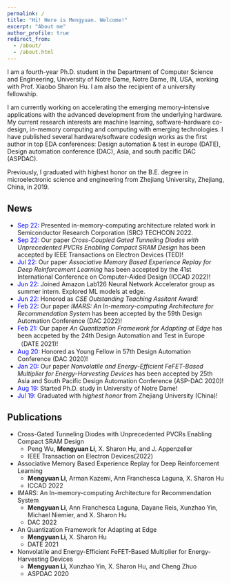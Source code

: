 ```yaml
---
permalink: /
title: "Hi! Here is Mengyuan. Welcome!"
excerpt: "About me"
author_profile: true
redirect_from: 
  - /about/
  - /about.html
---
```

I am a fourth-year Ph.D. student in the Department of Computer Science and Engineering, University of Notre Dame, Notre Dame, IN, USA, working with Prof. Xiaobo Sharon Hu. I am also the recipient of a university fellowship. 

I am currently working on accelerating the emerging memory-intensive applications with the advanced development from the underlying hardware. My current research interests are machine learning, software-hardware co-design, in-memory computing and computing with emerging technologies. I have published several hardware/software codesign works as the first author in top EDA conferences: Design automation & test in europe (DATE), Design automation conference (DAC), Asia, and south pacific DAC (ASPDAC). 

Previously, I graduated with highest honor on the B.E. degree in microelectronic science and engineering from Zhejiang University, Zhejiang, China, in 2019. 

## News
- <span style="color:blue">Sep 22:</span> Presented in-memory-computing architecture related work in Semiconductor Research Corporation (SRC) TECHCON 2022.
- <span style="color:blue">Sep 22:</span>  Our paper *Cross-Coupled Gated Tunneling Diodes with Unprecedented PVCRs Enabling Compact SRAM Design* has been accepted by IEEE Transactions on Electron Devices (TED)!
- <span style="color:blue">Jul 22:</span>   Our paper *Associative Memory Based Experience Replay for Deep Reinforcement Learning* has been accepted by the 41st International Conference on Computer-Aided Design (ICCAD 2022)!
- <span style="color:blue">Jun 22:</span> Joined Amazon Lab126 Neural Network Accelerator group as summer intern. Explored ML models at edge.
- <span style="color:blue">Jun 22:</span> Honored as *CSE Outstanding Teaching Assitant* Award! 
- <span style="color:blue">Feb 22:</span>  Our paper *IMARS: An In-memory-computing Architecture for Recommendation System* has been accepted by the 59th Design Automation Conference (DAC 2022)!
- <span style="color:blue">Feb 21:</span> Our paper *An Quantization Framework for Adapting at Edge* has been accpeted by the 24th Design Automation and Test in Europe （DATE 2021)!
- <span style="color:blue">Aug 20:</span> Honored as Young Fellow in 57th Design Automation Conference (DAC 2020)!
- <span style="color:blue">Jan 20:</span> Our paper *Nonvolatile and Energy-Efficient FeFET-Based Multiplier for Energy-Harvesting Devices* has been accepted by 25th Asia and South Pacific Design Automation Conference (ASP-DAC 2020)!
- <span style="color:blue">Aug 19:</span>  Started Ph.D. study in University of Notre Dame!
- <span style="color:blue">Jul 19:</span>  Graduated with *highest honor* from Zhejiang University (China)!

## Publications
- Cross-Gated Tunneling Diodes with Unprecedented PVCRs Enabling Compact SRAM Design
  - Peng Wu, **Mengyuan Li**, X. Sharon Hu, and J. Appenzeller
  - IEEE Transaction on Electron Devices(2022)
- Associative Memory Based Experience Replay for Deep Reinforcement Learning
  - **Mengyuan Li**, Arman Kazemi, Ann Franchesca Laguna, X. Sharon Hu
  - ICCAD 2022
- IMARS: An In-memory-computing Architecture for Recommendation System
  - **Mengyuan Li**, Ann Franchesca Laguna, Dayane Reis, Xunzhao Yin, Michael Niemier, and X. Sharon Hu
  - DAC 2022
- An Quantization Framework for Adapting at Edge
  - **Mengyuan Li**, X. Sharon Hu
  - DATE 2021
- Nonvolatile and Energy-Efficient FeFET-Based Multiplier for Energy-Harvesting Devices
  - **Mengyuan Li**, Xunzhao Yin, X. Sharon Hu, and Cheng Zhuo
  - ASPDAC 2020

